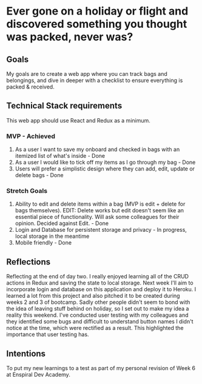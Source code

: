 # Ever gone on a holiday or flight and discovered something you thought was packed, never was?

## Goals

My goals are to create a web app where you can track bags and belongings, and dive in deeper with a checklist to ensure everything is packed & received.

## Technical Stack requirements

This web app should use React and Redux as a minimum.

### MVP - Achieved

1. As a user I want to save my onboard and checked in bags with an itemized list of what's inside - Done
2. As a user I would like to tick off my items as I go through my bag - Done
3. Users will prefer a simplistic design where they can add, edit, update or delete bags - Done

### Stretch Goals

1. Ability to edit and delete items within a bag (MVP is edit + delete for bags themselves). EDIT: Delete works but edit doesn't seem like an essential piece of functionality. Will ask some colleagues for their opinion. Decided against Edit. - Done
2. Login and Database for persistent storage and privacy - In progress, local storage in the meantime
3. Mobile friendly - Done

## Reflections

Reflecting at the end of day two. I really enjoyed learning all of the CRUD actions in Redux and saving the state to local storage. Next week I'll aim to incorporate login and database on this application and deploy it to Heroku. I learned a lot from this project and also pitched it to be created during weeks 2 and 3 of bootcamp. Sadly other people didn't seem to bond with the idea of leaving stuff behind on holiday, so I set out to make my idea a reality this weekend. I've conducted user testing with my colleagues and they identified some bugs and difficult to understand button names I didn't notice at the time, which were rectified as a result. This highlighted the importance that user testing has.

## Intentions

To put my new learnings to a test as part of my personal revision of Week 6 at Enspiral Dev Academy.
